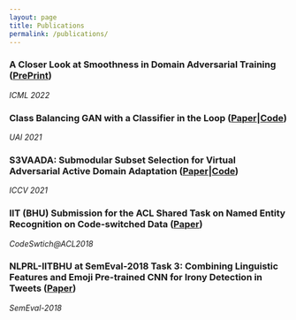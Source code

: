 ```yaml
---
layout: page
title: Publications
permalink: /publications/
---
```


### A Closer Look at Smoothness in Domain Adversarial Training ([PrePrint](https://openreview.net/forum?id=Fj1Tpym9KxH))
*ICML 2022*

### Class Balancing GAN with a Classifier in the Loop ([Paper](https://arxiv.org/abs/2106.09402)|[Code](https://github.com/val-iisc/class-balancing-gan))
*UAI 2021*


### S3VAADA: Submodular Subset Selection for Virtual Adversarial Active Domain Adaptation ([Paper](https://arxiv.org/abs/2109.08901)|[Code](https://github.com/val-iisc/s3vaada))
*ICCV 2021*

### IIT (BHU) Submission for the ACL Shared Task on Named Entity Recognition on Code-switched Data ([Paper](https://aclanthology.org/W18-3220.pdf))
*CodeSwtich@ACL2018*

### NLPRL-IITBHU at SemEval-2018 Task 3: Combining Linguistic Features and Emoji Pre-trained CNN for Irony Detection in Tweets ([Paper](https://aclanthology.org/S18-1104.pdf))
*SemEval-2018*
